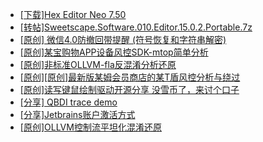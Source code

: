 + [[下载]Hex Editor Neo 7.50](https://bbs.kanxue.com/thread-286537.htm)
+ [[转帖]Sweetscape.Software.010.Editor.15.0.2.Portable.7z](https://bbs.kanxue.com/thread-286309.htm)
+ [[原创] 微信4.0防撤回带提醒 (符号恢复和字符串解密)](https://bbs.kanxue.com/thread-286611.htm)
+ [[原创]某宝购物APP设备风控SDK-mtop简单分析](https://bbs.kanxue.com/thread-284241.htm)
+ [[原创]非标准OLLVM-fla反混淆分析还原](https://bbs.kanxue.com/thread-286549.htm)
+ [[原创][原创]最新版某姆会员商店的某T盾风控分析与绕过](https://bbs.kanxue.com/thread-286243.htm)
+ [[原创]读写键鼠绘制驱动开源分享 没雪币了，来讨个口子](https://bbs.kanxue.com/thread-286756.htm)
+ [[分享] QBDI trace demo](https://bbs.kanxue.com/thread-285857.htm)
+ [[分享]Jetbrains账户激活方式](https://bbs.kanxue.com/thread-284298.htm)
+ [[原创]OLLVM控制流平坦化混淆还原](https://bbs.kanxue.com/thread-286151.htm)
